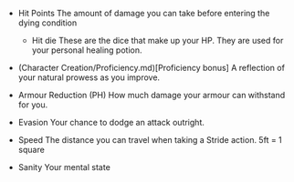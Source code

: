 - Hit Points
  The amount of damage you can take before entering the dying condition
	- Hit die
		These are the dice that make up your HP. They are used for your personal healing potion.

- (Character Creation/Proficiency.md)[Proficiency bonus]
	A reflection of your natural prowess as you improve.

- Armour Reduction (PH)
	How much damage your armour can withstand for you.
- Evasion
	Your chance to dodge an attack outright.

- Speed
	The distance you can travel when taking a Stride action. 5ft = 1 square
- Sanity
	Your mental state
